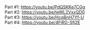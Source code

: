 Part #1: https://youtu.be/PdQSKKe7CGg <br>
Part #2: https://youtu.be/teWL2VxxQD0 <br>
Part #3: https://youtu.be/HcqBnH7Yf-U <br>
Part #4: https://youtu.be/4FiRG-Sfj2E

